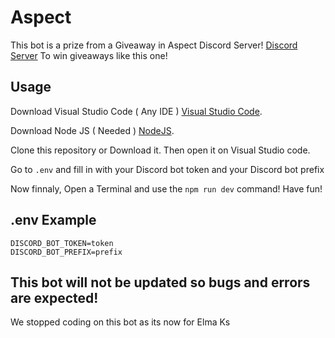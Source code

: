 # Aspect

This bot is a prize from a Giveaway in Aspect Discord Server!
[Discord Server](https://discord.gg/fp5gSDx) To win giveaways like this one!

## Usage

Download Visual Studio Code ( Any IDE ) [Visual Studio Code](https://code.visualstudio.com/download).

Download Node JS ( Needed ) [NodeJS](https://nodejs.org).

Clone this repository or Download it. Then open it on Visual Studio code.

Go to ```.env``` and fill in with your Discord bot token and your Discord bot prefix

Now finnaly, Open a Terminal and use the ```npm run dev``` command! Have fun!

## .env Example

```
DISCORD_BOT_TOKEN=token
DISCORD_BOT_PREFIX=prefix
```

## This bot will not be updated so bugs and errors are expected!

We stopped coding on this bot as its now for Elma Ks
